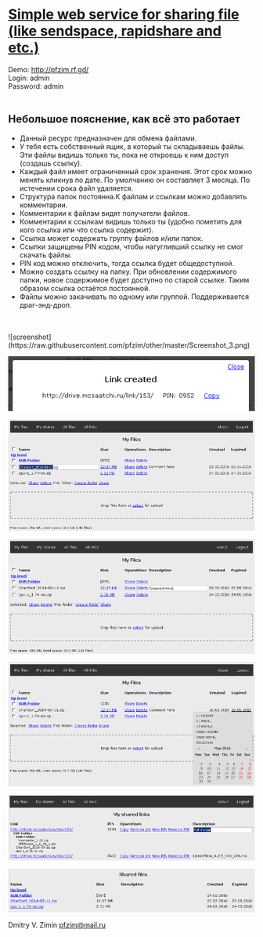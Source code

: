 # [Simple web service for sharing file (like sendspace, rapidshare and etc.)](https://github.com/pfzim/zxs/)

Demo: http://pfzim.rf.gd/<br />
Login: admin<br />
Password: admin<br />
<br />
## Небольшое пояснение, как всё это работает

- Данный ресурс предназначен для обмена файлами.
- У тебя есть собственный ящик, в который ты складываешь файлы. Эти файлы видишь только ты, пока не откроешь к ним доступ (создашь ссылку).
- Каждый файл имеет ограниченный срок хранения. Этот срок можно менять кликнув по дате. По умолчанию он составляет 3 месяца. По истечении срока файл удаляется.
- Структура папок постоянна.К файлам и ссылкам можно добавлять комментарии.
- Комментарии к файлам видят получатели файлов.
- Комментарии к ссылкам видишь только ты (удобно пометить для кого ссылка или что ссылка содержит).
- Ссылка может содержать группу файлов и/или папок.
- Ссылки защищены PIN кодом, чтобы нагугливший ссылку не смог скачать файлы.
- PIN код можно отключить, тогда ссылка будет общедоступной.
- Можно создать ссылку на папку. При обновлении содержимого папки, новое содержимое будет доступно по старой ссылке. Таким образом ссылка остаётся постоянной.
- Файлы можно закачивать по одному или группой. Поддерживается драг-энд-дроп.
<br />
<br />
![screenshot](https://raw.githubusercontent.com/pfzim/other/master/Screenshot_3.png)

![screenshot](https://raw.githubusercontent.com/pfzim/other/master/Screenshot_4.png)

![screenshot](https://raw.githubusercontent.com/pfzim/other/master/Screenshot_6.png)

![screenshot](https://raw.githubusercontent.com/pfzim/other/master/Screenshot_2.png)

![screenshot](https://raw.githubusercontent.com/pfzim/other/master/Screenshot_7.png)

![screenshot](https://raw.githubusercontent.com/pfzim/other/master/Screenshot_5.png)

![screenshot](https://raw.githubusercontent.com/pfzim/other/master/Screenshot_8.png)


Dmitry V. Zimin <pfzim@mail.ru>
